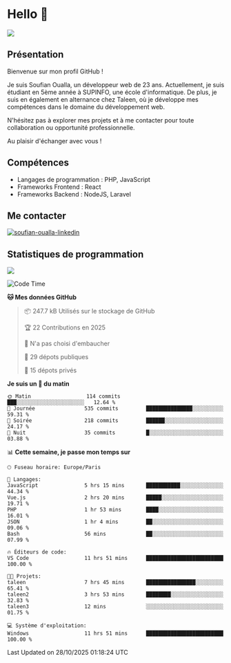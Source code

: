 # Hello 👋

![](https://komarev.com/ghpvc/?username=OSoufian&color=1a1b27)

## Présentation

Bienvenue sur mon profil GitHub !

Je suis Soufian Oualla, un développeur web de 23 ans. Actuellement, je suis étudiant en 5ème année à SUPINFO, une école d'informatique. De plus, je suis en également en alternance chez Taleen, où je développe mes compétences dans le domaine du développement web.

N'hésitez pas à explorer mes projets et à me contacter pour toute collaboration ou opportunité professionnelle.

Au plaisir d'échanger avec vous !

## Compétences

- Langages de programmation : PHP, JavaScript
- Frameworks Frontend : React
- Frameworks Backend : NodeJS, Laravel

## Me contacter

<p>
<a href="https://www.linkedin.com/in/soufian-oualla/" target="_blank"><img align="center" src="https://img.shields.io/badge/-LinkedIn-0077B5?style=for-the-badge&logo=Linkedin&logoColor=white" alt="soufian-oualla-linkedin"/></a>

## Statistiques de programmation

<a href="https://github-readme-stats.vercel.app/api/top-langs/?username=OSoufian&layout=compact">
  <img align="center" src="https://github-readme-stats.vercel.app/api/top-langs/?username=OSoufian&layout=compact"/>
</a>

<br />

<!--START_SECTION:waka-->
![Code Time](http://img.shields.io/badge/Code%20Time-614%20hrs%2053%20mins-blue)

**🐱 Mes données GitHub** 

> 📦 247.7 kB Utilisés sur le stockage de GitHub 
 > 
> 🏆 22 Contributions en 2025
 > 
> 🚫 N'a pas choisi d'embaucher
 > 
> 📜 29 dépots publiques 
 > 
> 🔑 15 dépots privés 
 > 
**Je suis un 🐤 du matin** 

```text
🌞 Matin                  114 commits         ███░░░░░░░░░░░░░░░░░░░░░░   12.64 % 
🌆 Journée                535 commits         ███████████████░░░░░░░░░░   59.31 % 
🌃 Soirée                 218 commits         ██████░░░░░░░░░░░░░░░░░░░   24.17 % 
🌙 Nuit                   35 commits          █░░░░░░░░░░░░░░░░░░░░░░░░   03.88 % 
```


📊 **Cette semaine, je passe mon temps sur** 

```text
🕑︎ Fuseau horaire: Europe/Paris

💬 Langages: 
JavaScript               5 hrs 15 mins       ███████████░░░░░░░░░░░░░░   44.34 % 
Vue.js                   2 hrs 20 mins       █████░░░░░░░░░░░░░░░░░░░░   19.71 % 
PHP                      1 hr 53 mins        ████░░░░░░░░░░░░░░░░░░░░░   16.01 % 
JSON                     1 hr 4 mins         ██░░░░░░░░░░░░░░░░░░░░░░░   09.06 % 
Bash                     56 mins             ██░░░░░░░░░░░░░░░░░░░░░░░   07.99 % 

🔥 Éditeurs de code: 
VS Code                  11 hrs 51 mins      █████████████████████████   100.00 % 

🐱‍💻 Projets: 
taleen                   7 hrs 45 mins       ████████████████░░░░░░░░░   65.41 % 
taleen2                  3 hrs 53 mins       ████████░░░░░░░░░░░░░░░░░   32.83 % 
taleen3                  12 mins             ░░░░░░░░░░░░░░░░░░░░░░░░░   01.75 % 

💻 Système d'exploitation: 
Windows                  11 hrs 51 mins      █████████████████████████   100.00 % 
```


 Last Updated on 28/10/2025 01:18:24 UTC
<!--END_SECTION:waka-->
